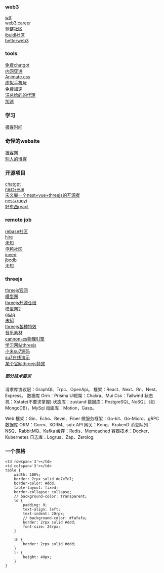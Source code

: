 ### web3
[wtf](https://wtf.academy/) </br>
[web3.career](https://web3.career/)</br>
[登链社区](https://learnblockchain.cn/)</br>
[ibuidl社区](https://blog.ibuidl.org/en)</br>
[betterweb3](https://abetterweb3.notion.site/abetterweb3-7ce334dcf8524cb79a5894bdd784ddb4)</br>
### tools
[免费chatgpt](https://x.aichatos8.cn/#/chat/1698143021033)</br>
[内网穿透](https://natapp.cn/member/dashborad)</br>
[Animate.css](https://animate.style/)</br>
[虚拟手机号](https://sms-activate.org/cn/freePrice#activation)</br>
[免费加速](https://microsoftedge.microsoft.com/addons/detail/hoxx-vpn-proxy/mmkgibaofkehmmnbcfleonelhenlgcbc?hl=zh-CN)</br>
[汪总给的的代理](https://github.com/FelisCatus/SwitchyOmega/wiki/GFWList)</br>
[加速](https://dala.craftedbygc.com/)</br>
### 学习
[极客时间](https://time.geekbang.org/ )</br>
### 奇怪的website
[极客网](https://news.fromgeek.com/)</br>
[别人的博客](https://strikefreedom.top/archives/pipe-pool-for-splice-in-go)</br>
### 开源项目
[chatgpt](https://github.com/Chanzhaoyu/chatgpt-web?tab=readme-ov-file#introduction)</br>
[nest+vue](https://github.com/zclzone/vue-naive-admin?tab=readme-ov-file)</br>
[宋义攀一个nest+vue+threejs的开源者](https://gitee.com/songyipantest/)</br>
[nest+ruoyi](https://github.com/taozhi1010/nest-admin)</br>
[好东西react](https://github.com/hepengwei)</br>

### remote job
[rebase社区](https://github.com/rebase-network/who-is-hiring?tab=readme-ov-file)</br>
[hire](https://hiring.cafe/)</br>
[未知]( www.techjobasia.com/zh-Hans)</br>
[电鸭社区](https://eleduck.com/)</br>
[ineed](https://hk.indeed.com/)</br>
[jbcdb](https://hk.jobsdb.com/)</br>
[未知](https://www.jobs.femalefactor.global/)</br>

### threejs
[threejs官网](https://threejs.org/)</br>
[模型网](https://www.poliigon.com/texture/old-wooden-slate-shingle-roof-texture/7834  )</br>
[threejs开源仓储](https://github.com/anyone-yuren/degital-twin-3d)</br>
[模型网2](https://3dtextures.me/)</br>
[gsap]()</br>
[未知](https://labs.lusion.co/)</br>
[threejs各种特效](https://github.com/xiaolidan00/my-earth)</br>
[音乐素材](https://www.aigei.com/)</br>
[cannon-es物理引擎]()</br>
[学习网站threejs](https://three.ucalendar.cn/)</br>
[小米su7源码](https://github.com/alphardex )</br>
[su7在线演示](https://gamemcu.com/su7/)</br>
[某个官网threejs特效](https://dala.craftedbygc.com/)</br>
##### 部分技术要求
请求库协议层：GraphQl、Trpc、OpenApi。 
框架：React、Next、Rn、Nest、Express。 
数据库 Orm：Prisma 
Ui框架：Chakra、Mui 
Css：Tailwind 
状态机：Xstate(不要求掌握) 
状态库：zustand 
数据库：PostgreSQL, NoSQL（如MongoDB），MySql 
动画库：Motion，Gasp。

Web 框架：Gin、Echo、Revel、Fiber 
微服务框架：Go-kit、Go-Micro、gRPC 
数据库 ORM：Gorm、XORM、sqlx 
API 网关：Kong、KrakenD 
消息队列：NSQ、RabbitMQ、Kafka 
缓存：Redis、Memcached 
容器技术：Docker、Kubernetes 
日志库：Logrus、Zap、Zerolog
### 一个表格
```
<td rowspan='3'></td>
<td colspan='3'></td>
table {
	width: 100%;
	border: 2rpx solid #e7e7e7;
	border-color: #ddd;
	table-layout: fixed;
	border-collapse: collapse;
	// background-color: transparent;	
	td {	
		padding: 0;
		text-align: left;
		text-indent: 20rpx;
		// background-color: #fafafa;
		border: 2rpx solid #ddd;
		font-size: 24rpx;
	}

	th {
		border: 2rpx solid #ddd;
	}
	tr {
		height: 40px;
	}
}

```

